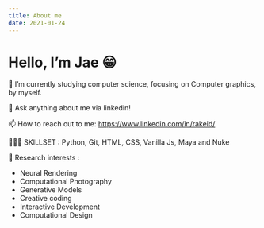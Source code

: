 ```yaml
---
title: About me
date: 2021-01-24
---
```


# Hello, I’m Jae 😁
🔭 I’m currently studying computer science, focusing on Computer graphics, by myself.
<br>

💬 Ask anything about me via linkedin!
<br>

📫 How to reach out to me: https://www.linkedin.com/in/rakeid/
<br>

👨🏻‍💻 SKILLSET : Python, Git, HTML, CSS, Vanilla Js, Maya and Nuke
<br>

🔑 Research interests : 
* Neural Rendering
* Computational Photography
* Generative Models
* Creative coding
* Interactive Development
* Computational Design

